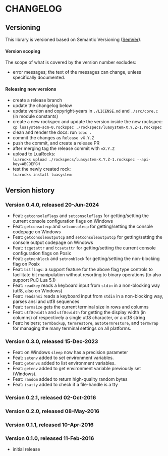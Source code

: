 # CHANGELOG

## Versioning

This library is versioned based on Semantic Versioning ([SemVer](https://semver.org/)).

#### Version scoping

The scope of what is covered by the version number excludes:

- error messages; the text of the messages can change, unless specifically documented.

#### Releasing new versions

- create a release branch
- update the changelog below
- update version and copyright-years in `./LICENSE.md` and `./src/core.c` (in module constants)
- create a new rockspec and update the version inside the new rockspec:<br/>
  `cp luasystem-scm-0.rockspec ./rockspecs/luasystem-X.Y.Z-1.rockspec`
- clean and render the docs: run `ldoc .`
- commit the changes as `Release vX.Y.Z`
- push the commit, and create a release PR
- after merging tag the release commit with `vX.Y.Z`
- upload to LuaRocks:<br/>
  `luarocks upload ./rockspecs/luasystem-X.Y.Z-1.rockspec --api-key=ABCDEFGH`
- test the newly created rock:<br/>
  `luarocks install luasystem`

## Version history

### Version 0.4.0, released 20-Jun-2024

- Feat: `getconsoleflags` and `setconsoleflags` for getting/setting the current console configuration flags on Windows
- Feat: `getconsolecp` and `setconsolecp` for getting/setting the console codepage on Windows
- Feat: `getconsoleoutputcp` and `setconsoleoutputcp` for getting/setting the console output codepage on Windows
- Feat: `tcgetattr` and `tcsetattr` for getting/setting the current console configuration flags on Posix
- Feat: `getnonblock` and `setnonblock` for getting/setting the non-blocking flag on Posix
- Feat: `bitflags`: a support feature for the above flag type controls to facilitate bit manipulation without resorting to binary operations (to also support PuC Lua 5.1)
- Feat: `readkey` reads a keyboard input from `stdin` in a non-blocking way (utf8, also on Windows)
- Feat: `readansi` reads a keyboard input from `stdin` in a non-blocking way, parses ansi and utf8 sequences
- Feat: `termsize` gets the current terminal size in rows and columns
- Feat: `utf8cwidth` and `utf8swidth` for getting the display width (in columns) of respectively a single utf8 character, or a utf8 string
- Feat: helpers; `termbackup`, `termrestore`, `autotermrestore`, and `termwrap` for managing the many terminal settings on all platforms.

### Version 0.3.0, released 15-Dec-2023

- Feat: on Windows `sleep` now has a precision parameter
- Feat: `setenv` added to set environment variables.
- Feat: `getenvs` added to list environment variables.
- Feat: `getenv` added to get environment variable previously set (Windows).
- Feat: `random` added to return high-quality random bytes
- Feat: `isatty` added to check if a file-handle is a tty

### Version 0.2.1, released 02-Oct-2016

### Version 0.2.0, released 08-May-2016

### Version 0.1.1, released 10-Apr-2016

### Version 0.1.0, released 11-Feb-2016

- initial release
